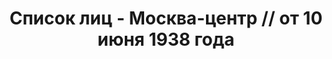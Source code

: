 ---
title: Список лиц - Москва-центр // от 10 июня 1938 года
description: РГАСПИ, ф.17, оп.171, дело 417, лист 176
images:
- /disk/pictures/v09/17-171-417-176.jpg
- /disk/pictures/v09/17-171-417-177.jpg
- /disk/pictures/v09/17-171-417-178.jpg
- /disk/pictures/v09/17-171-417-179.jpg
- /disk/pictures/v09/17-171-417-180.jpg
- /disk/pictures/v09/17-171-417-181.jpg
---
